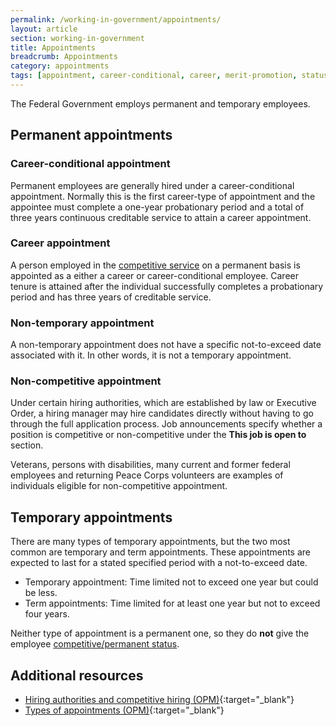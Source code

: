 ```yaml
---
permalink: /working-in-government/appointments/
layout: article
section: working-in-government
title: Appointments
breadcrumb: Appointments
category: appointments
tags: [appointment, career-conditional, career, merit-promotion, status, eligibility, federal employee]
---
```


The Federal Government employs permanent and temporary employees.

## Permanent appointments

### Career-conditional appointment

Permanent employees are generally hired under a career-conditional appointment. Normally this is the first career-type of appointment and the appointee must complete a one-year <span data-term="Probationary Period">probationary period</span> and a total of three years continuous creditable service to attain a career appointment.

### Career appointment

A person employed in the [competitive service](../service#competitive-service) on a permanent basis is appointed as a either a career or career-conditional employee.  Career tenure is attained after the individual successfully completes a probationary period and has three years of creditable service.

### Non-temporary appointment

A non-temporary appointment does not have a specific not-to-exceed date associated with it. In other words, it is not a temporary appointment.

### Non-competitive appointment

Under certain hiring authorities, which are established by law or Executive Order, a hiring manager may hire candidates directly without having to go through the full application process. Job announcements specify whether a position is competitive or non-competitive under the **This job is open to** section.

Veterans, persons with disabilities, many current and former federal employees and returning Peace Corps volunteers are examples of individuals eligible for non-competitive appointment.

## Temporary appointments

There are many types of temporary appointments, but the two most common are temporary and term appointments. These appointments are expected to last for a stated specified period with a not-to-exceed date.

* Temporary appointment: Time limited not to exceed one year but could be less.
* Term appointments: Time limited for at least one year but not to exceed four years.

Neither type of appointment is a permanent one, so they do **not** give the employee [competitive/permanent status](../service/).

## Additional resources

* [Hiring authorities and competitive hiring (OPM)](https://www.opm.gov/policy-data-oversight/hiring-information/competitive-hiring/){:target="_blank"}
* [Types of appointments (OPM)](https://www.opm.gov/policy-data-oversight/hiring-information/competitive-hiring/#url=Types-of-Appointments){:target="_blank"}
